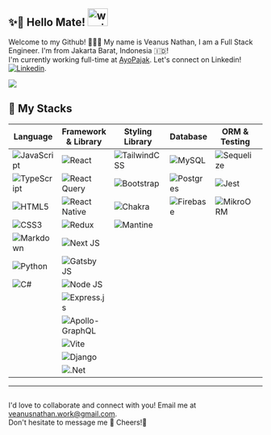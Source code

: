 [linkedin]: https://www.linkedin.com/in/veanus-nathan-897235254/

## ✨🚀 Hello Mate! <img src="https://raw.githubusercontent.com/MartinHeinz/MartinHeinz/master/wave.gif" alt="waving gif" width="40" height="35" />

Welcome to my Github! 👩🏻‍💻 My name is Veanus Nathan, I am a Full Stack Engineer. I'm from Jakarta Barat, Indonesia 🇮🇩! <br>
I'm currently working full-time at [AyoPajak](https://ayopajak.com/). Let's connect on Linkedin! [<img alt="Linkedin" src="https://img.shields.io/badge/linkedin-blue?style=social&logo=linkedin">][linkedin].

<img src="https://api.visitorbadge.io/api/visitors?path=https%3A%2F%2Fgithub.com%2Fveanusnathan%2Fveanusnathan&label=MY%20VISITORS&labelColor=%23555555&countColor=%23F0B354" />

## :wrench: My Stacks

|Language|Framework & Library|Styling Library|Database|ORM & Testing|Hosting|Other|
|-|-|-|-|-|-|-|
|![JavaScript](https://img.shields.io/badge/javascript-%23323330.svg?style=for-the-badge&logo=javascript&logoColor=%23F7DF1E)|![React](https://img.shields.io/badge/react-%2320232a.svg?style=for-the-badge&logo=react&logoColor=%2361DAFB)|![TailwindCSS](https://img.shields.io/badge/tailwindcss-%2338B2AC.svg?style=for-the-badge&logo=tailwind-css&logoColor=white)|![MySQL](https://img.shields.io/badge/mysql-%2300f.svg?style=for-the-badge&logo=mysql&logoColor=white)|![Sequelize](https://img.shields.io/badge/Sequelize-52B0E7?style=for-the-badge&logo=Sequelize&logoColor=white)|![Firebase](https://img.shields.io/badge/firebase-%23039BE5.svg?style=for-the-badge&logo=firebase)|![Kubernetes](https://img.shields.io/badge/kubernetes-%23326ce5.svg?style=for-the-badge&logo=kubernetes&logoColor=white)
|![TypeScript](https://img.shields.io/badge/typescript-%23007ACC.svg?style=for-the-badge&logo=typescript&logoColor=white)|![React Query](https://img.shields.io/badge/-React%20Query-FF4154?style=for-the-badge&logo=react%20query&logoColor=white)|![Bootstrap](https://img.shields.io/badge/bootstrap-%23563D7C.svg?style=for-the-badge&logo=bootstrap&logoColor=white)|![Postgres](https://img.shields.io/badge/postgres-%23316192.svg?style=for-the-badge&logo=postgresql&logoColor=white)|![Jest](https://img.shields.io/badge/-jest-%23C21325?style=for-the-badge&logo=jest&logoColor=white)|![Vercel](https://img.shields.io/badge/vercel-%23000000.svg?style=for-the-badge&logo=vercel&logoColor=white)|![Docker](https://img.shields.io/badge/docker-%230db7ed.svg?style=for-the-badge&logo=docker&logoColor=white)|
![HTML5](https://img.shields.io/badge/html5-%23E34F26.svg?style=for-the-badge&logo=html5&logoColor=white)|![React Native](https://img.shields.io/badge/react_native-%2320232a.svg?style=for-the-badge&logo=react&logoColor=%2361DAFB)|![Chakra](https://img.shields.io/badge/chakra-%234ED1C5.svg?style=for-the-badge&logo=chakraui&logoColor=white)|![Firebase](https://img.shields.io/badge/Firebase-039BE5?style=for-the-badge&logo=Firebase&logoColor=white)|![MikroORM](https://img.shields.io/badge/-MikroORM-%2300f.svg?style=for-the-badge&logo=mikroORM)|
|![CSS3](https://img.shields.io/badge/css3-%231572B6.svg?style=for-the-badge&logo=css3&logoColor=white)|![Redux](https://img.shields.io/badge/redux-%23593d88.svg?style=for-the-badge&logo=redux&logoColor=white)|![Mantine](https://img.shields.io/badge/Mantine-ffffff?style=for-the-badge&logo=Mantine&logoColor=339af0)||||
|![Markdown](https://img.shields.io/badge/markdown-%23000000.svg?style=for-the-badge&logo=markdown&logoColor=white)|![Next JS](https://img.shields.io/badge/Next-black?style=for-the-badge&logo=next.js&logoColor=white)||||||
|![Python](https://img.shields.io/badge/python-3670A0?style=for-the-badge&logo=python&logoColor=ffdd54)|![Gatsby JS](https://img.shields.io/badge/Gatsby-%23663399.svg?style=for-the-badge&logo=gatsby&logoColor=white)||||||||
|![C#](https://img.shields.io/badge/c%23-%23239120.svg?style=for-the-badge&logo=csharp&logoColor=white)|![Node JS](https://img.shields.io/badge/node.js-6DA55F?style=for-the-badge&logo=node.js&logoColor=white)||||||||
||![Express.js](https://img.shields.io/badge/express.js-%23404d59.svg?style=for-the-badge&logo=express&logoColor=%2361DAFB)||||||||
||![Apollo-GraphQL](https://img.shields.io/badge/-ApolloGraphQL-311C87?style=for-the-badge&logo=apollo-graphql)||||||||![NestJS](https://img.shields.io/badge/nestjs-%23E0234E.svg?style=for-the-badge&logo=nestjs&logoColor=white)|
||![Vite](https://img.shields.io/badge/vite-%23646CFF.svg?style=for-the-badge&logo=vite&logoColor=white)|||||
||![Django](https://img.shields.io/badge/django-%23092E20.svg?style=for-the-badge&logo=django&logoColor=white)|||||
||![.Net](https://img.shields.io/badge/.NET-5C2D91?style=for-the-badge&logo=.net&logoColor=white)|||||
---

##
I'd love to collaborate and connect with you! Email me at veanusnathan.work@gmail.com.
<br>Don't hesitate to message me 🤝 Cheers!🥂
